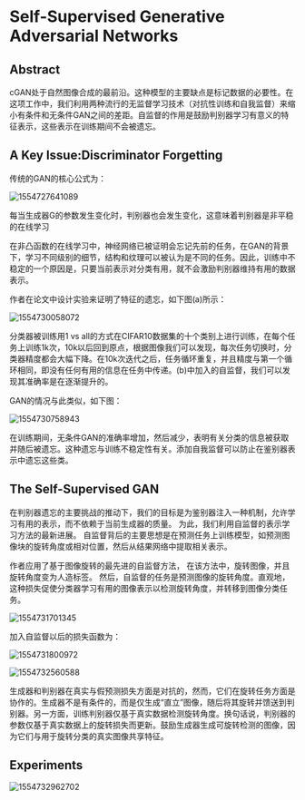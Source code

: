 # Self-Supervised Generative Adversarial Networks 

## Abstract

cGAN处于自然图像合成的最前沿。这种模型的主要缺点是标记数据的必要性。在这项工作中，我们利用两种流行的无监督学习技术（对抗性训练和自我监督）来缩小有条件和无条件GAN之间的差距。自监督的作用是鼓励判别器学习有意义的特征表示，这些表示在训练期间不会被遗忘。

## A Key Issue:Discriminator Forgetting

传统的GAN的核心公式为：

![1554727641089](C:\Users\pc\AppData\Roaming\Typora\typora-user-images\1554727641089.png)

每当生成器G的参数发生变化时，判别器也会发生变化，这意味着判别器是非平稳的在线学习

在非凸函数的在线学习中，神经网络已被证明会忘记先前的任务，在GAN的背景下，学习不同级别的细节，结构和纹理可以被认为是不同的任务。因此，训练中不稳定的一个原因是，只要当前表示对分类有用，就不会激励判别器维持有用的数据表示。

作者在论文中设计实验来证明了特征的遗忘，如下图(a)所示：

![1554730058072](C:\Users\pc\AppData\Roaming\Typora\typora-user-images\1554730058072.png)

分类器被训练用1 vs all的方式在CIFAR10数据集的十个类别上进行训练，在每个任务上训练1k次，10k以后回到原点，根据图像我们可以发现，每次任务切换时，分类器精度都会大幅下降。在10k次迭代之后，任务循环重复，并且精度与第一个循环相同，即没有任何有用的信息在任务中传递。(b)中加入的自监督，我们可以发现其准确率是在逐渐提升的。

GAN的情况与此类似，如下图：

![1554730758943](C:\Users\pc\AppData\Roaming\Typora\typora-user-images\1554730758943.png)

在训练期间，无条件GAN的准确率增加，然后减少，表明有关分类的信息被获取并随后被遗忘。这种遗忘与训练不稳定性有关。添加自我监督可以防止在鉴别器表示中遗忘这些类。

## The Self-Supervised GAN

在判别器遗忘的主要挑战的推动下，我们的目标是为鉴别器注入一种机制，允许学习有用的表示，而不依赖于当前生成器的质量。 为此，我们利用自监督的表示学习方法的最新进展。 自监督背后的主要思想是在预测任务上训练模型，如预测图像块的旋转角度或相对位置，然后从结果网络中提取相关表示。

作者应用了基于图像旋转的最先进的自监督方法， 在该方法中，旋转图像，并且旋转角度变为人造标签。 然后，自监督的任务是预测图像的旋转角度。直观地，这种损失促使分类器学习有用的图像表示以检测旋转角度，并转移到图像分类任务。

![1554731701345](C:\Users\pc\AppData\Roaming\Typora\typora-user-images\1554731701345.png)

加入自监督以后的损失函数为：

![1554731800972](C:\Users\pc\AppData\Roaming\Typora\typora-user-images\1554731800972.png)

![1554732560588](C:\Users\pc\AppData\Roaming\Typora\typora-user-images\1554732560588.png)

生成器和判别器在真实与假预测损失方面是对抗的，然而，它们在旋转任务方面是协作的。生成器不是有条件的，而是仅生成“直立”图像，随后将其旋转并馈送到判别器。另一方面，训练判别器仅基于真实数据检测旋转角度。换句话说，判别器的参数仅基于真实数据上的旋转损失而更新。鼓励生成器生成可旋转检测的图像，因为它们与用于旋转分类的真实图像共享特征。

## Experiments

![1554732962702](C:\Users\pc\AppData\Roaming\Typora\typora-user-images\1554732962702.png)



